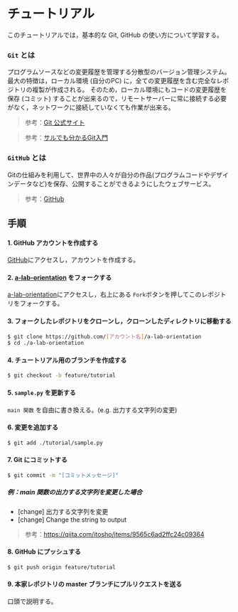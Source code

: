 # チュートリアル
このチュートリアルでは，基本的な Git, GitHub の使い方について学習する。

### `Git` とは
プログラムソースなどの変更履歴を管理する分散型のバージョン管理システム。
最大の特徴は，ローカル環境 (自分のPC) に，全ての変更履歴を含む完全なレポジトリの複製が作成される。
そのため，ローカル環境にもコードの変更履歴を保存 (コミット) することが出来るので，リモートサーバーに常に接続する必要がなく，ネットワークに接続していなくても作業が出来る。

> 参考：[Git 公式サイト](https://git-scm.com/)

> 参考：[サルでも分かるGit入門](http://www.backlog.jp/git-guide/)

### `GitHub` とは
Gitの仕組みを利用して、世界中の人々が自分の作品(プログラムコードやデザインデータなど)を保存、公開することができるようにしたウェブサービス。

> 参考：[GitHub](https://github.com/)


## 手順
#### 1. GitHub アカウントを作成する
[GitHub](https://github.com)にアクセスし，アカウントを作成する。

#### 2. [a-lab-orientation](https://github.com/scizorman/a-lab-orientation) をフォークする
[a-lab-orientation](https://github.com/scizorman/a-lab-orientation)にアクセスし，右上にある `Fork`ボタンを押してこのレポジトリをフォークする。

#### 3. フォークしたレポジトリをクローンし，クローンしたディレクトリに移動する
```bash
$ git clone https://github.com/[アカウント名]/a-lab-orientation
$ cd ./a-lab-orientation
```

#### 4. チュートリアル用のブランチを作成する
```bash
$ git checkout -b feature/tutorial
```

#### 5. `sample.py` を更新する
`main 関数` を自由に書き換える。(e.g. 出力する文字列の変更)

#### 6. 変更を追加する
```bash
$ git add ./tutorial/sample.py
```

#### 7. Git にコミットする
```bash
$ git commit -m "[コミットメッセージ]"
```

##### 例：main 関数の出力する文字列を変更した場合
- [change] 出力する文字列を変更
- [change] Change the string to output

> 参考：https://qiita.com/itosho/items/9565c6ad2ffc24c09364

#### 8. GitHub にプッシュする
```bash
$ git push origin feature/tutorial
```

#### 9. 本家レポジトリの master ブランチにプルリクエストを送る
口頭で説明する。